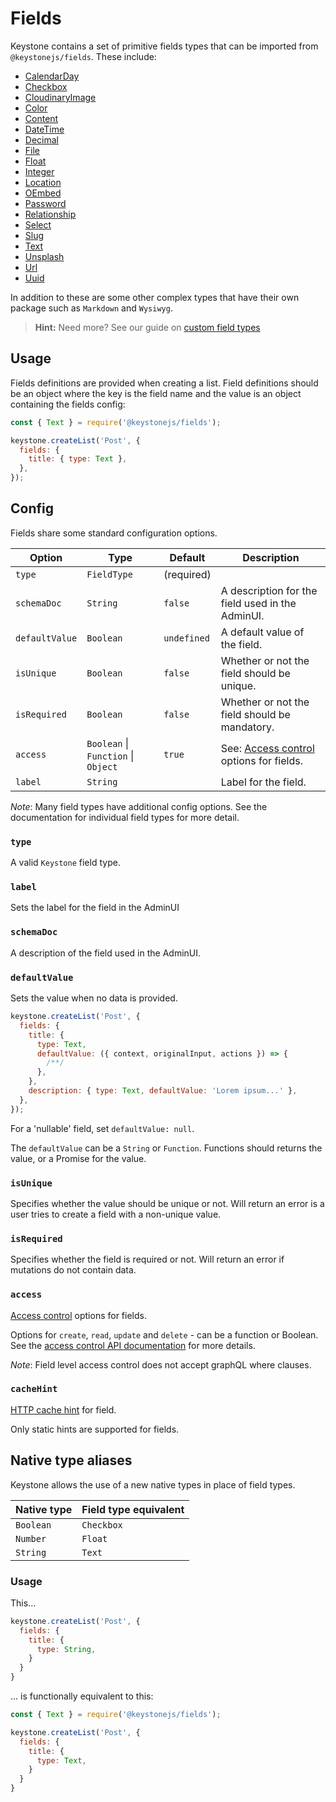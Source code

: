 <!--[meta]
section: api
title: Fields
order: 3
[meta]-->

# Fields

Keystone contains a set of primitive fields types that can be imported from `@keystonejs/fields`. These include:

- [CalendarDay](https://keystonejs.com/keystonejs/fields/src/types/calendar-day)
- [Checkbox](https://keystonejs.com/keystonejs/fields/src/types/checkbox)
- [CloudinaryImage](https://keystonejs.com/keystonejs/fields/src/types/cloudinary-image)
- [Color](https://keystonejs.com/keystonejs/fields/src/types/color)
- [Content](https://keystonejs.com/keystonejs/field-content)
- [DateTime](https://keystonejs.com/keystonejs/fields/src/types/date-time)
- [Decimal](https://keystonejs.com/keystonejs/fields/src/types/decimal)
- [File](https://keystonejs.com/keystonejs/fields/src/types/file)
- [Float](https://keystonejs.com/keystonejs/fields/src/types/float)
- [Integer](https://keystonejs.com/keystonejs/fields/src/types/integer)
- [Location](https://keystonejs.com/keystonejs/fields/src/types/location)
- [OEmbed](https://keystonejs.com/keystonejs/fields/src/types/o-embed)
- [Password](https://keystonejs.com/keystonejs/fields/src/types/password)
- [Relationship](https://keystonejs.com/keystonejs/fields/src/types/relationship)
- [Select](https://keystonejs.com/keystonejs/fields/src/types/select)
- [Slug](https://keystonejs.com/keystonejs/fields/src/types/slug)
- [Text](https://keystonejs.com/keystonejs/fields/src/types/text)
- [Unsplash](https://keystonejs.com/keystonejs/fields/src/types/unsplash)
- [Url](https://keystonejs.com/keystonejs/fields/src/types/url)
- [Uuid](https://keystonejs.com/keystonejs/fields/src/types/uuid)

In addition to these are some other complex types that have their own package such as `Markdown` and `Wysiwyg`.

> **Hint:** Need more? See our guide on [custom field types](https://keystonejs.com/guides/custom-field-types/)

## Usage

Fields definitions are provided when creating a list. Field definitions should be an object where the key is the field name and the value is an object containing the fields config:

```javascript
const { Text } = require('@keystonejs/fields');

keystone.createList('Post', {
  fields: {
    title: { type: Text },
  },
});
```

## Config

Fields share some standard configuration options.

| Option         | Type                                | Default     | Description                                                                             |
| -------------- | ----------------------------------- | ----------- | --------------------------------------------------------------------------------------- |
| `type`         | `FieldType`                         | (required)  |                                                                                         |
| `schemaDoc`    | `String`                            | `false`     | A description for the field used in the AdminUI.                                        |
| `defaultValue` | `Boolean`                           | `undefined` | A default value of the field.                                                           |
| `isUnique`     | `Boolean`                           | `false`     | Whether or not the field should be unique.                                              |
| `isRequired`   | `Boolean`                           | `false`     | Whether or not the field should be mandatory.                                           |
| `access`       | `Boolean` \| `Function` \| `Object` | `true`      | See: [Access control](https://keystonejs.com/guides/access-control) options for fields. |
| `label`        | `String`                            |             | Label for the field.                                                                    |

_Note_: Many field types have additional config options. See the documentation for individual field types for more detail.

### `type`

A valid `Keystone` field type.

### `label`

Sets the label for the field in the AdminUI

### `schemaDoc`

A description of the field used in the AdminUI.

### `defaultValue`

Sets the value when no data is provided.

```javascript
keystone.createList('Post', {
  fields: {
    title: {
      type: Text,
      defaultValue: ({ context, originalInput, actions }) => {
        /**/
      },
    },
    description: { type: Text, defaultValue: 'Lorem ipsum...' },
  },
});
```

For a 'nullable' field, set `defaultValue: null`.

The `defaultValue` can be a `String` or `Function`. Functions should returns the value, or a Promise for the value.

### `isUnique`

Specifies whether the value should be unique or not. Will return an error is a user tries to create a field with a non-unique value.

### `isRequired`

Specifies whether the field is required or not. Will return an error if mutations do not contain data.

### `access`

[Access control](https://keystonejs.com/guides/access-control) options for fields.

Options for `create`, `read`, `update` and `delete` - can be a function or Boolean. See the [access control API documentation](https://keystonejs.com/api/access-control) for more details.

_Note_: Field level access control does not accept graphQL where clauses.

### `cacheHint`

[HTTP cache hint](https://keystonejs.com/api/create-list#cacheHint) for field.

Only static hints are supported for fields.

## Native type aliases

Keystone allows the use of a new native types in place of field types.

| Native type | Field type equivalent |
| ----------- | --------------------- |
| `Boolean`   | `Checkbox`            |
| `Number`    | `Float`               |
| `String`    | `Text`                |

### Usage

This...

```javascript
keystone.createList('Post', {
  fields: {
    title: {
      type: String,
    }
  }
}
```

... is functionally equivalent to this:

```javascript
const { Text } = require('@keystonejs/fields');

keystone.createList('Post', {
  fields: {
    title: {
      type: Text,
    }
  }
}
```
